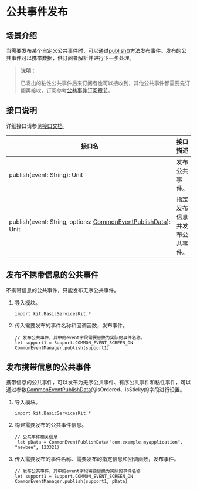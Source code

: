 # 公共事件发布

## 场景介绍

当需要发布某个自定义公共事件时，可以通过[publish()](../../../../reference/source_zh_cn/BasicServicesKit/cj-apis-common_event_manager.md#static-func-publishstring)方法发布事件。发布的公共事件可以携带数据，供订阅者解析并进行下一步处理。

> **说明：**
>
> 已发出的粘性公共事件后来订阅者也可以接收到，其他公共事件都需要先订阅再接收，订阅参考[公共事件订阅章节](./cj-common-event-subscription.md)。

## 接口说明

详细接口请参见[接口文档](../../../../reference/source_zh_cn/BasicServicesKit/cj-apis-common_event_manager.md#static-func-publishstring)。

| 接口名                                                       | 接口描述                     |
| ------------------------------------------------------------ | ---------------------------- |
| publish(event:&nbsp;String): Unit | 发布公共事件。               |
| publish(event:&nbsp;String,&nbsp;options:&nbsp;[CommonEventPublishData](../../../../reference/source_zh_cn/BasicServicesKit/cj-apis-common_event_manager.md#struct-commoneventpublishdata)): Unit | 指定发布信息并发布公共事件。 |

## 发布不携带信息的公共事件

不携带信息的公共事件，只能发布无序公共事件。

1. 导入模块。

   <!-- compile -->

   ```cangjie
   import kit.BasicServicesKit.*
   ```

2. 传入需要发布的事件名称和回调函数，发布事件。

   <!-- compile -->

   ```cangjie
   // 发布公共事件，其中的event字段需要替换为实际的事件名称。
   let support1 = Support.COMMON_EVENT_SCREEN_ON
   CommonEventManager.publish(support1)
   ```

## 发布携带信息的公共事件

携带信息的公共事件，可以发布为无序公共事件、有序公共事件和粘性事件，可以通过参数[CommonEventPublishData](../../../../reference/source_zh_cn/BasicServicesKit/cj-apis-common_event_manager.md#struct-commoneventpublishdata)的isOrdered、isSticky的字段进行设置。

1. 导入模块。

   <!-- compile -->

   ```cangjie
   import kit.BasicServicesKit.*
   ```

2. 构建需要发布的公共事件信息。

   <!-- compile -->

   ```cangjie
   // 公共事件相关信息
    let pData = CommonEventPublishData("com.example.myapplication", "newbee", 123321)
   ```

3. 传入需要发布的事件名称、需要发布的指定信息和回调函数，发布事件。

   <!-- compile -->

   ```cangjie
   // 发布公共事件，其中的event字段需要替换为实际的事件名称
   let support1 = Support.COMMON_EVENT_SCREEN_ON
   CommonEventManager.publish(support1, pData)
   ```
